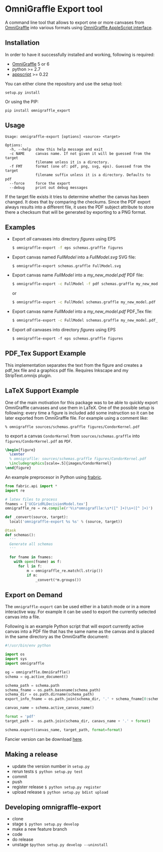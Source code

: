 OmniGraffle Export tool
=======================

A command line tool that allows to export one or more canvases from [OmniGraffle](http://www.omnigroup.com/products/omnigraffle/) into various formats using [OmniGraffle AppleScript interface](http://www.omnigroup.com/mailman/archive/omnigraffle-users/2008/004785.html).

Installation
------------

In order to have it successfully installed and working, following is required:

-   [OmniGraffle](http://www.omnigroup.com/mailman/archive/omnigraffle-users/2008/004785.html) 5 or 6
-   python \>= 2.7
-   [appscript](http://appscript.sourceforge.net/py-appscript/index.html) \>= 0.22

You can either clone the repository and use the setup tool:

    setup.py install

Or using the PIP:

    pip install omnigraffle_export

Usage
-----

    Usage: omnigraffle-export [options] <source> <target>

    Options:
      -h, --help  show this help message and exit
      -c NAME     canvas name. If not given it will be guessed from the target
                  filename unless it is a directory.
      -f FMT      format (one of: pdf, png, svg, eps). Guessed from the target
                  filename suffix unless it is a directory. Defaults to pdf
      --force     force the export
      --debug     print out debug messages

If the target file exists it tries to determine whether the canvas has been changed. It does that by comparing the checkums. Since the PDF export always results into a different file, it uses the PDF subject attribute to store there a checksum that will be generated by exporting to a PNG format.

Examples
--------

-   Export *all* canvases into directory *figures* using EPS

    ```sh
    $ omnigraffle-export -f eps schemas.graffle figures
    ```
    
-   Export canvas named *FullModel* into a *FullModel.svg* SVG file:

    ```
    $ omnigraffle-export schemas.graffle FullModel.svg
    ```
    
-   Export canvas name *FullModel* into a *my\_new\_model.pdf* PDF file:
    
    ```sh
    $ omnigraffle-export -c FullModel -f pdf schemas.graffle my_new_model
    ```
    
    or
    
    ```sh
    $ omnigraffle-export -c FullModel schemas.graffle my_new_model.pdf
    ```
    
-   Export canvas name *FullModel* into a *my\_new\_model.pdf* PDF_Tex file:

    ```sh
    $ omnigraffle-export -c FullModel schemas.graffle my_new_model.pdf_tex
    ```

-   Export *all* canvases into directory *figures* using EPS
    
    ```
    $ omnigraffle-export -f eps schemas.graffle figures
    ```

PDF_Tex Support Example 
--------------------- 

This implementation separates the text from the figure and creates a pdf_tex file and a graphics pdf file. 
Requires Inkscape and my StripText.omnijs plugin.

LaTeX Support Example
---------------------

One of the main motivation for this package was to be able to quickly export OmniGraffle canvases and use them in LaTeX. One of the possible setup is following: every time a figure is included add some instruction so it can be later exported from OmniGraffle file. For example using a comment like:

```
% omnigraffle sources/schemas.graffle figures/CondorKernel.pdf
```

to export a canvas `CondorKernel` from `sources/schemas.graffle` into `figures/CondorKernel.pdf` as `PDF`.

```latex
\begin{figure}
  \center
  % omnigraflle: sources/schemas.graffle figures/CondorKernel.pdf
  \includegraphics[scale=.5]{images/CondorKernel}
\end{figure}
```

An example preprocesor in Python using [frabric](http://docs.fabfile.org/en/1).

```python
from fabric.api import *
import re

# latex files to process
fnames = ['UCGridRLDecisionModel.tex']
omnigraffle_re = re.compile(r'%\s*omnigraflle:\s*([^ ]+)\s+([^ ]+)')

def _convert(source, target):
  local('omnigraffle-export %s %s' % (source, target))

@task
def schemas():
  '''
  Generate all schemas
  '''

  for fname in fnames:
    with open(fname) as f:
      for l in f:
          m = omnigraffle_re.match(l.strip())
          if m:
              _convert(*m.groups())
```

Export on Demand
----------------

The `omnigraffle-export` can be used either in a batch mode or in a more interactive way. For example it can be used to export the currently selected canvas into a file.

Following is an example Python script that will export currently active canvas into a PDF file that has the same name as the canvas and is placed in the same directory as the OmniGraffle document:

```python
#!/usr/bin/env python

import os
import sys
import omnigraffle

og = omnigraffle.OmniGraffle()
schema = og.active_document()

schema_path = schema.path
schema_fname = os.path.basename(schema_path)
schema_dir = os.path.dirname(schema_path)
export_info_fname = os.path.join(schema_dir, '.' + schema_fname[0:schema_fname.rindex('.')] + '.omnigraffle_export')

canvas_name = schema.active_canvas_name()

format = 'pdf'
target_path =  os.path.join(schema_dir, canavs_name + '.' + format)

schema.export(canvas_name, target_path, format=format)
```

Fancier version can be download [here](https://gist.github.com/4195669).

Making a release
----------------

- update the version number in `setup.py`
- rerun tests `$ python setup.py test`
- commit
- push
- register release `$ python setup.py register`
- upload release `$ python setup.py bdist upload`

Developing omnigraffle-export
-----------------------------

- clone
- stage `$ python setup.py develop`
- make a new feature branch
- code
- do release
- unstage `$python setup.py develop --uninstall`
